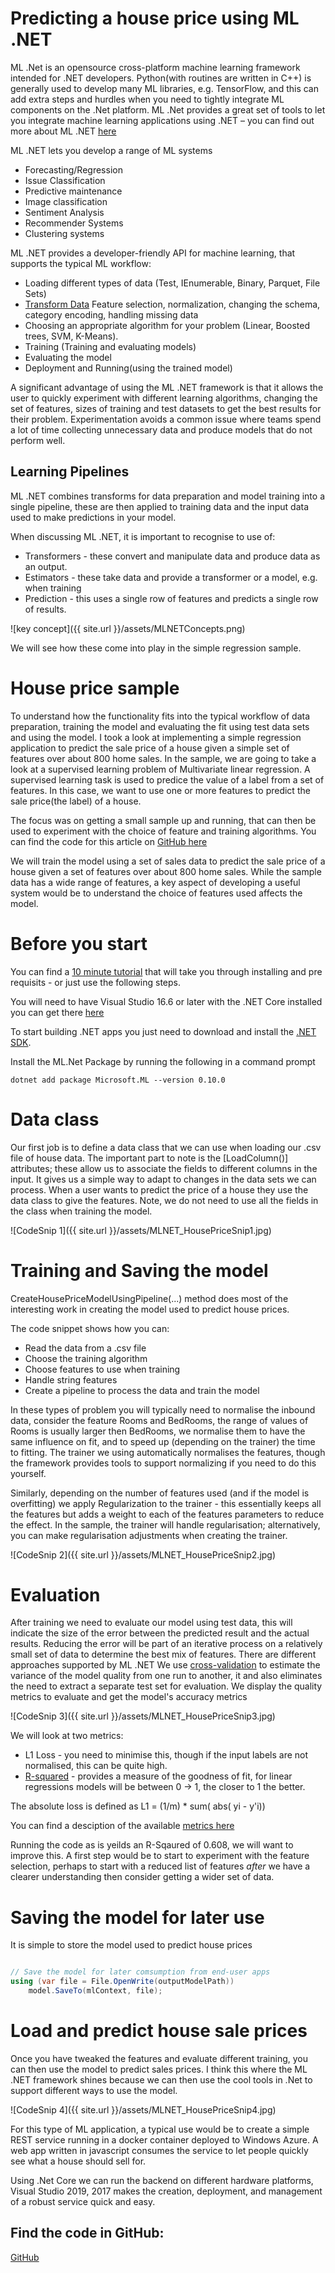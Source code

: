 # Predicting a house price using ML .NET
ML .Net is an opensource cross-platform machine learning framework intended for .NET developers. Python(with routines are written in C++) is generally used to develop many ML libraries, e.g. TensorFlow, and this can add extra steps and hurdles when you need to tightly integrate ML components on the .Net platform. ML .Net provides a great set of tools to let you integrate machine learning applications using .NET – you can find out more about ML .NET [here](https://dotnet.microsoft.com/apps/machinelearning-ai/ml-dotnet)

ML .NET lets you develop a range of ML systems
* Forecasting/Regression
* Issue Classification
* Predictive maintenance
* Image classification
* Sentiment Analysis
* Recommender Systems
* Clustering systems

ML .NET provides a developer-friendly API for machine learning, that supports the typical ML workflow: 
* Loading different types of data (Test, IEnumerable<T>, Binary, Parquet, File Sets)
* [Transform Data](https://docs.microsoft.com/en-us/dotnet/machine-learning/resources/transforms) Feature selection, normalization, changing the schema, category encoding, handling missing data
* Choosing an appropriate algorithm for your problem (Linear, Boosted trees, SVM, K-Means).
* Training (Training and evaluating models) 
* Evaluating the model
* Deployment and Running(using the trained model)



A significant advantage of using the ML .NET framework is that it allows the user to quickly experiment with different learning algorithms, changing the set of features, sizes of training and test datasets to get the best results for their problem. Experimentation avoids a common issue where teams spend a lot of time collecting unnecessary data and produce models that do not perform well.


## Learning Pipelines
ML .NET combines transforms for data preparation and model training into a single pipeline, these are then applied to training data and the input data used to make predictions in your model.

When discussing ML .NET, it is important to recognise to use of:
* Transformers - these convert and manipulate data and produce data as an output.
* Estimators - these take data and provide a transformer or a model, e.g. when training
* Prediction - this uses a single row of features and predicts a single row of results.

![key concept]({{ site.url }}/assets/MLNETConcepts.png)

We will see how these come into play in the simple regression sample.


# House price sample
To understand how the functionality fits into the typical workflow of data preparation, training the model and evaluating the fit using test data sets and using the model. I took a look at implementing a simple regression application to predict the sale price of a house given a simple set of features over about 800 home sales. In the sample, we are going to take a look at a supervised learning problem of Multivariate linear regression. A supervised learning task is used to predice the value of a label from a set of features. In this case, we want to use one or more features to predict the sale price(the label) of a house. 

The focus was on getting a small sample up and running, that can then be used to experiment with the choice of feature and training algorithms. You can find the code for this article on [GitHub here](https://github.com/junwin/MLNetRegression)

We will train the model using a set of sales data to predict the sale price of a house given a set of features over about 800 home sales. While the sample data has a wide range of features, a key aspect of developing a useful system would be to understand the choice of features used affects the model.

# Before you start

You can find a [10 minute tutorial](https://dotnet.microsoft.com/learn/machinelearning-ai/ml-dotnet-get-started-tutorial/intro) that will take you through installing and pre requisits - or just use the following steps.

You will need to have Visual Studio 16.6 or later with the .NET Core installed you can get there [here](https://visualstudio.microsoft.com/downloads/?utm_medium=microsoft&utm_source=docs.microsoft.com&utm_campaign=button+cta&utm_content=download+vs2017)

To start building .NET apps you just need to download and install the [.NET SDK](https://download.visualstudio.microsoft.com/download/pr/48d03227-4429-4daa-ab6a-78840bc61ea5/b815b04bd689bf15a9d95668624a77fb/dotnet-sdk-2.2.104-win-gs-x64.exe).

Install the ML.Net Package by running the following in a command prompt
```
dotnet add package Microsoft.ML --version 0.10.0
```

# Data class
Our first job is to define a data class that we can use when loading our .csv file of house data. The important part to note is the [LoadColumn()] attributes; these allow us to associate the fields to different columns in the input. It gives us a simple way to adapt to changes in the data sets we can process. When a user wants to predict the price of a house they use the data class to give the features. Note, we do not need to use all the fields in the class when training the model.

![CodeSnip 1]({{ site.url }}/assets/MLNET_HousePriceSnip1.jpg)

# Training and Saving the model
CreateHousePriceModelUsingPipeline(...) method does most of the interesting work in creating the model used to predict house prices.

The code snippet shows how you can:
* Read the data from a .csv file
* Choose the training algorithm
* Choose features to use when training
* Handle string features
* Create a pipeline to process the data and train the model

In these types of problem you will typically need to normalise the inbound data, consider the feature Rooms and BedRooms, the range of values of Rooms is usually larger then BedRooms, we normalise them to have the same influence on fit, and to speed up (depending on the trainer) the time to fitting. The trainer we using automatically normalises the features, though the framework provides tools to support normalizing if you need to do this yourself.

Similarly, depending on the number of features used (and if the model is overfitting) we apply Regularization to the trainer - this essentially keeps all the features but adds a weight to each of the features parameters to reduce the effect. In the sample, the trainer will handle regularisation; alternatively, you can make regularisation adjustments when creating the trainer.

![CodeSnip 2]({{ site.url }}/assets/MLNET_HousePriceSnip2.jpg)

# Evaluation
After training we need to evaluate our model using test data, this will indicate the size of the error between the predicted result and the actual results. Reducing the error will be part of an iterative process on a relatively small set of data to determine the best mix of features. There are different approaches supported by ML .NET We use [cross-validation](https://en.wikipedia.org/wiki/Cross-validation_(statistics)) to estimate the variance of the model quality from one run to another, it and also eliminates the need to extract a separate test set for evaluation. We display the quality metrics to evaluate and get the model's accuracy metrics


![CodeSnip 3]({{ site.url }}/assets/MLNET_HousePriceSnip3.jpg)


We will look at two metrics:
* L1 Loss - you need to minimise this, though if the input labels are not normalised, this can be quite high.
* [R-squared](http://statisticsbyjim.com/regression/interpret-r-squared-regression/) - provides a measure of the goodness of fit, for linear regressions models will be between 0 -> 1, the closer to 1 the better.


The absolute loss is defined as  L1 = (1/m) * sum( abs( yi - y'i))

You can find a desciption of the available [metrics here](https://docs.microsoft.com/en-us/nimbusml/concepts/metrics)

Running the code as is yeilds an R-Sqaured of 0.608, we will want to improve this. A first step would be to start to experiment with the feature selection, perhaps to start with a reduced list of features *after* we have a clearer understanding then consider getting a wider set of data.


# Saving the model for later use
It is simple to store the model used to predict house prices

```C#

// Save the model for later comsumption from end-user apps
using (var file = File.OpenWrite(outputModelPath))
    model.SaveTo(mlContext, file);
```


# Load and predict house sale prices
Once you have tweaked the features and evaluate different training, you can then use the model to predict sales prices. I think this where the ML .NET framework shines because we can then use the cool tools in .Net to support different ways to use the model.

![CodeSnip 4]({{ site.url }}/assets/MLNET_HousePriceSnip4.jpg)

For this type of ML application, a typical use would be to create a simple REST service running in a docker container deployed to Windows Azure. A web app written in javascript consumes the service to let people quickly see what a house should sell for.

Using .Net Core we can run the backend on different hardware platforms, Visual Studio 2019, 2017 makes the creation, deployment, and management of a robust service quick and easy.


## Find the code in GitHub:
[GitHub](https://github.com/junwin/MLNetRegression)
